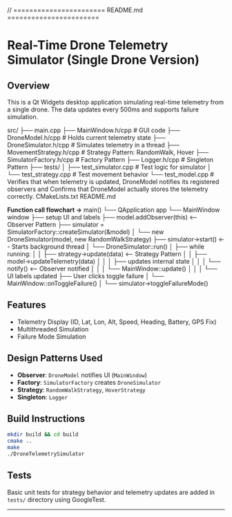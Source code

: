 // ======================= README.md =======================
# Real-Time Drone Telemetry Simulator (Single Drone Version)

## Overview
This is a Qt Widgets desktop application simulating real-time telemetry from a single drone. The data updates every 500ms and supports failure simulation.

src/
├── main.cpp
├── MainWindow.h/cpp        # GUI code
├── DroneModel.h/cpp        # Holds current telemetry state
├── DroneSimulator.h/cpp    # Simulates telemetry in a thread
├── MovementStrategy.h/cpp  # Strategy Pattern: RandomWalk, Hover
├── SimulatorFactory.h/cpp  # Factory Pattern
├── Logger.h/cpp            # Singleton Pattern
├── tests/
│   ├── test_simulator.cpp  # Test logic for simulator
│   └── test_strategy.cpp   # Test movement behavior
    └── test_model.cpp      # Verifies that when telemetry is updated, DroneModel notifies its registered observers and Confirms that DroneModel actually stores the telemetry correctly.
CMakeLists.txt
README.md

**Function call flowchart ->**
main() 
 └── QApplication app
 └── MainWindow window
     ├── setup UI and labels
     ├── model.addObserver(this)         <-- Observer Pattern
     ├── simulator = SimulatorFactory::createSimulator(&model)
     │     └── new DroneSimulator(model, new RandomWalkStrategy)
     ├── simulator->start()              <-- Starts background thread
     │     └── DroneSimulator::run()
     │           ├── while running:
     │           │     ├── strategy->update(data)  <-- Strategy Pattern
     │           │     ├── model->updateTelemetry(data)
     │           │     │     ├── updates internal state
     │           │     │     └── notify()          <-- Observer notified
     │           │     │           └── MainWindow::update()
     │           │     │               └── UI labels updated
     ├── User clicks toggle failure
     │     └── MainWindow::onToggleFailure()
     │           └── simulator->toggleFailureMode()


## Features
- Telemetry Display (ID, Lat, Lon, Alt, Speed, Heading, Battery, GPS Fix)
- Multithreaded Simulation
- Failure Mode Simulation

## Design Patterns Used
- **Observer**: `DroneModel` notifies UI (`MainWindow`)
- **Factory**: `SimulatorFactory` creates `DroneSimulator`
- **Strategy**: `RandomWalkStrategy`, `HoverStrategy`
- **Singleton**: `Logger`

## Build Instructions
```bash
mkdir build && cd build
cmake ..
make
./DroneTelemetrySimulator
```

## Tests
Basic unit tests for strategy behavior and telemetry updates are added in `tests/` directory using GoogleTest.

---
